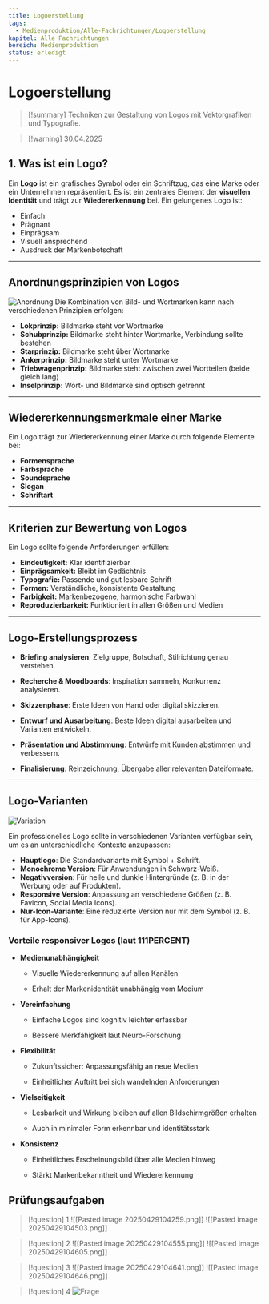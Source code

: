 ```yaml
---
title: Logoerstellung
tags:
  - Medienproduktion/Alle-Fachrichtungen/Logoerstellung
kapitel: Alle Fachrichtungen
bereich: Medienproduktion
status: erledigt
---
```


# Logoerstellung

> [!summary]
> Techniken zur Gestaltung von Logos mit Vektorgrafiken und Typografie.

> [!warning] 30.04.2025

## 1. Was ist ein Logo?

Ein **Logo** ist ein grafisches Symbol oder ein Schriftzug, das eine Marke oder ein Unternehmen repräsentiert. Es ist ein zentrales Element der **visuellen Identität** und trägt zur **Wiedererkennung** bei. Ein gelungenes Logo ist:

- Einfach
- Prägnant
- Einprägsam
- Visuell ansprechend
- Ausdruck der Markenbotschaft


---

## Anordnungsprinzipien von Logos

![Anordnung](https://media.discordapp.net/attachments/965390234231644200/1352712110215528589/unknown.png?ex=6811c493&is=68107313&hm=969683b81f064c9c4dc04d26b44a9d73d5aeeabdca50b175fa41c2b698167a8a&=&format=webp&quality=lossless&width=1545&height=649)
Die Kombination von Bild- und Wortmarken kann nach verschiedenen Prinzipien erfolgen:

- **Lokprinzip:** Bildmarke steht vor Wortmarke
- **Schubprinzip:** Bildmarke steht hinter Wortmarke, Verbindung sollte bestehen
- **Starprinzip:** Bildmarke steht über Wortmarke
- **Ankerprinzip:** Bildmarke steht unter Wortmarke
- **Triebwagenprinzip:** Bildmarke steht zwischen zwei Wortteilen (beide gleich lang)
- **Inselprinzip:** Wort- und Bildmarke sind optisch getrennt

---

## Wiedererkennungsmerkmale einer Marke

Ein Logo trägt zur Wiedererkennung einer Marke durch folgende Elemente bei:

- **Formensprache**
- **Farbsprache**
- **Soundsprache**
- **Slogan**
- **Schriftart**

---

## Kriterien zur Bewertung von Logos

Ein Logo sollte folgende Anforderungen erfüllen:

- **Eindeutigkeit:** Klar identifizierbar
- **Einprägsamkeit:** Bleibt im Gedächtnis
- **Typografie:** Passende und gut lesbare Schrift
- **Formen:** Verständliche, konsistente Gestaltung
- **Farbigkeit:** Markenbezogene, harmonische Farbwahl
- **Reproduzierbarkeit:** Funktioniert in allen Größen und Medien

---
## Logo-Erstellungsprozess

- **Briefing analysieren**: Zielgruppe, Botschaft, Stilrichtung genau verstehen.
    
- **Recherche & Moodboards**: Inspiration sammeln, Konkurrenz analysieren.
    
- **Skizzenphase**: Erste Ideen von Hand oder digital skizzieren.
    
- **Entwurf und Ausarbeitung**: Beste Ideen digital ausarbeiten und Varianten entwickeln.
    
- **Präsentation und Abstimmung**: Entwürfe mit Kunden abstimmen und verbessern.
    
- **Finalisierung**: Reinzeichnung, Übergabe aller relevanten Dateiformate.

--- 
## Logo-Varianten

![Variation](https://i.pinimg.com/736x/2b/51/22/2b5122d426937f54132f2822102e94b8.jpg)

Ein professionelles Logo sollte in verschiedenen Varianten verfügbar sein, um es an unterschiedliche Kontexte anzupassen:

- **Hauptlogo**: Die Standardvariante mit Symbol + Schrift.
- **Monochrome Version**: Für Anwendungen in Schwarz-Weiß.
- **Negativversion**: Für helle und dunkle Hintergründe (z. B. in der Werbung oder auf Produkten).
- **Responsive Version**: Anpassung an verschiedene Größen (z. B. Favicon, Social Media Icons).
- **Nur-Icon-Variante**: Eine reduzierte Version nur mit dem Symbol (z. B. für App-Icons).

### Vorteile responsiver Logos (laut 111PERCENT)

- **Medienunabhängigkeit**
    
    - Visuelle Wiedererkennung auf allen Kanälen
        
    - Erhalt der Markenidentität unabhängig vom Medium
        
- **Vereinfachung**
    
    - Einfache Logos sind kognitiv leichter erfassbar
        
    - Bessere Merkfähigkeit laut Neuro-Forschung
        
- **Flexibilität**
    
    - Zukunftssicher: Anpassungsfähig an neue Medien
        
    - Einheitlicher Auftritt bei sich wandelnden Anforderungen
        
- **Vielseitigkeit**
    
    - Lesbarkeit und Wirkung bleiben auf allen Bildschirmgrößen erhalten
        
    - Auch in minimaler Form erkennbar und identitätsstark
        
- **Konsistenz**
    
    - Einheitliches Erscheinungsbild über alle Medien hinweg
        
    - Stärkt Markenbekanntheit und Wiedererkennung


## Prüfungsaufgaben

>[!question] 1 
>![[Pasted image 20250429104259.png]]
>![[Pasted image 20250429104503.png]]

>[!question] 2
> ![[Pasted image 20250429104555.png]]
>![[Pasted image 20250429104605.png]]

> [!question] 3
> ![[Pasted image 20250429104641.png]]
> ![[Pasted image 20250429104646.png]]

>[!question] 4
>![Frage](https://media.discordapp.net/attachments/965390234231644200/1353104260123852891/Bildschirmfoto_2025-03-22_um_21.33.05.png?ex=6811e04b&is=68108ecb&hm=33e0c252e103edcf3c05c22b566163a9f0e6ca61bef9562d4a9fd7208ce3b99a&=&format=webp&quality=lossless&width=1648&height=649)